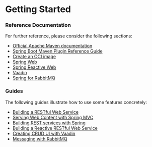 # Getting Started

### Reference Documentation

For further reference, please consider the following sections:

* [Official Apache Maven documentation](https://maven.apache.org/guides/index.html)
* [Spring Boot Maven Plugin Reference Guide](https://docs.spring.io/spring-boot/docs/3.1.5/maven-plugin/reference/html/)
* [Create an OCI image](https://docs.spring.io/spring-boot/docs/3.1.5/maven-plugin/reference/html/#build-image)
* [Spring Web](https://docs.spring.io/spring-boot/docs/3.1.5/reference/htmlsingle/index.html#web)
* [Spring Reactive Web](https://docs.spring.io/spring-boot/docs/3.1.5/reference/htmlsingle/index.html#web.reactive)
* [Vaadin](https://vaadin.com/docs)
* [Spring for RabbitMQ](https://docs.spring.io/spring-boot/docs/3.1.5/reference/htmlsingle/index.html#messaging.amqp)

### Guides

The following guides illustrate how to use some features concretely:

* [Building a RESTful Web Service](https://spring.io/guides/gs/rest-service/)
* [Serving Web Content with Spring MVC](https://spring.io/guides/gs/serving-web-content/)
* [Building REST services with Spring](https://spring.io/guides/tutorials/rest/)
* [Building a Reactive RESTful Web Service](https://spring.io/guides/gs/reactive-rest-service/)
* [Creating CRUD UI with Vaadin](https://spring.io/guides/gs/crud-with-vaadin/)
* [Messaging with RabbitMQ](https://spring.io/guides/gs/messaging-rabbitmq/)

